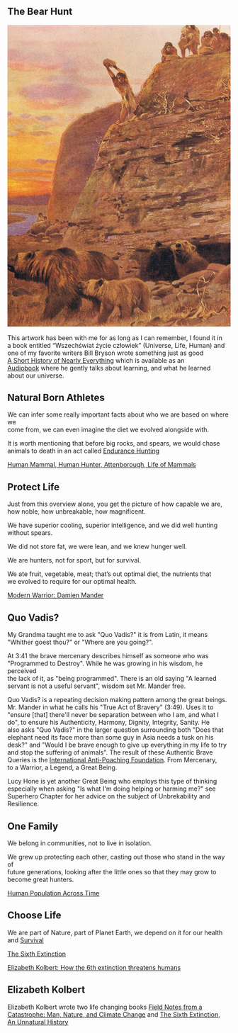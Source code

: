 ## The Bear Hunt

![The Bear Hunt](files/bears.jpg)

This artwork has been with me for as long as I can remember, I found it in\
a book entitled “Wszechświat życie człowiek” (Universe, Life, Human) and\
one of my favorite writers Bill Bryson wrote something just as good\
[A Short History of Nearly Everything](https://en.wikipedia.org/wiki/A_Short_History_of_Nearly_Everything) which is available as an\
[Audiobook](https://www.audible.com/pd/A-Short-History-of-Nearly-Everything-Audiobook/B002V0KFPW) where he gently talks about learning, and what he learned\
about our universe.

## Natural Born Athletes

We can infer some really important facts about who we are based on where we\
come from, we can even imagine the diet we evolved alongside with.

It is worth mentioning that before big rocks, and spears, we would chase\
animals to death in an act called [Endurance Hunting](https://en.wikipedia.org/wiki/Persistence_hunting)

[Human Mammal, Human Hunter, Attenborough, Life of Mammals](https://www.youtube.com/watch?v=826HMLoiE_o "Play Video")

## Protect Life

Just from this overview alone, you get the picture of how capable we are,\
how noble, how unbreakable, how magnificent.

We have superior cooling, superior intelligence, and we did well hunting\
without spears.

We did not store fat, we were lean, and we knew hunger well.

We are hunters, not for sport, but for survival.

We ate fruit, vegetable, meat; that’s out optimal diet, the nutrients that\
we evolved to require for our optimal health.

[Modern Warrior: Damien Mander](https://www.youtube.com/watch?v=9FCsyK4aRXQ "Play Video")

## Quo Vadis?

My Grandma taught me to ask "Quo Vadis?" it is from Latin, it means\
"Whither goest thou?" or "Where are you going?".

At 3:41 the brave mercenary describes himself as someone who was\
"Programmed to Destroy". While he was growing in his wisdom, he perceived\
the lack of it, as "being programmed". There is an old saying "A learned\
servant is not a useful servant", wisdom set Mr. Mander free.

Quo Vadis? is a repeating decision making pattern among the great beings.\
Mr. Mander in what he calls his "True Act of Bravery" (3:49). Uses it to\
"ensure \[that] there'll never be separation between who I am, and what I\
do", to ensure his Authenticity, Harmony, Dignity, Integrity, Sanity. He\
also asks "Quo Vadis?" in the larger question surrounding both "Does that\
elephant need its face more than some guy in Asia needs a tusk on his\
desk?" and "Would I be brave enough to give up everything in my life to try\
and stop the suffering of animals". The result of these Authentic Brave\
Queries is the [International Anti-Poaching Foundation](https://www.iapf.org/). From Mercenary,\
to a Warrior, a Legend, a Great Being.

Lucy Hone is yet another Great Being who employs this type of thinking\
especially when asking "Is what I'm doing helping or harming me?" see\
Superhero Chapter for her advice on the subject of Unbrekability and\
Resilience.

## One Family

We belong in communities, not to live in isolation.

We grew up protecting each other, casting out those who stand in the way of\
future generations, looking after the little ones so that they may grow to\
become great hunters.

[Human Population Across Time](https://www.youtube.com/watch?v=PUwmA3Q0_OE "Play Video")

## Choose Life

We are part of Nature, part of Planet Earth, we depend on it for our health\
and [Survival](https://youtu.be/TMrtLsQbaok)

[The Sixth Extinction](https://www.youtube.com/watch?v=kWrPo02e4fo "Play Video")

[Elizabeth Kolbert: How the 6th extinction threatens humans](https://www.youtube.com/watch?v=9XzAgMe0WrI "Play Video")

## Elizabeth Kolbert

Elizabeth Kolbert wrote two life changing books [Field Notes from a\
Catastrophe: Man, Nature, and Climate Change](https://www.audible.com/pd/Field-Notes-from-a-Catastrophe-Audiobook/B002V8MJPS) and [The Sixth Extinction,\
An Unnatural History](https://www.audible.com/pd/The-Sixth-Extinction-Audiobook/B00FZ4JEAS)
